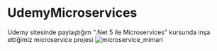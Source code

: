 # UdemyMicroservices
Udemy sitesinde paylaştığım ".Net 5 ile Microservices" kursunda inşa ettiğimiz microservice projesi
![microservice_mimari](https://user-images.githubusercontent.com/46678087/114802958-42c15d80-9da7-11eb-8391-ba0abf87a1b1.png)

